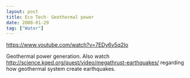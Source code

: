 ```yaml
---
layout: post
title: Eco Tech- Geothermal power
date: 2008-01-29
tag: ["Water"]
---
```


https://www.youtube.com/watch?v=7EDy6v5q2Io  

Geothermal power generation. Also watch http://science.kqed.org/quest/video/megathrust-earthquakes/ regarding how geothermal system create earthquakes.